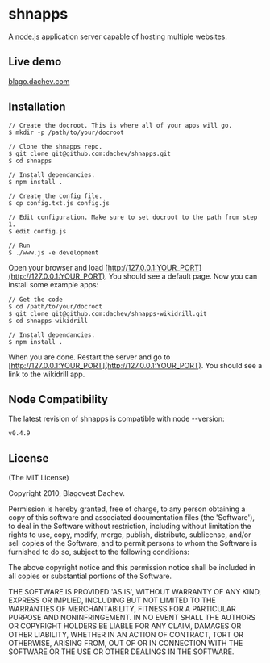 
# shnapps
      
A [node.js](http://nodejs.org) application server capable of hosting multiple websites.

## Live demo
[blago.dachev.com](http://blago.dachev.com)

## Installation
    
    // Create the docroot. This is where all of your apps will go.
    $ mkdir -p /path/to/your/docroot
    
    // Clone the shnapps repo.
    $ git clone git@github.com:dachev/shnapps.git
    $ cd shnapps
    
    // Install dependancies.
    $ npm install .
    
    // Create the config file.
    $ cp config.txt.js config.js
    
    // Edit configuration. Make sure to set docroot to the path from step 1.
    $ edit config.js
    
    // Run
    $ ./www.js -e development

Open your browser and load [http://127.0.0.1:YOUR_PORT](http://127.0.0.1:YOUR_PORT). You should see a default page. Now you can install some example apps:

    // Get the code
    $ cd /path/to/your/docroot
    $ git clone git@github.com:dachev/shnapps-wikidrill.git
    $ cd shnapps-wikidrill
    
    // Install dependancies.
    $ npm install .

When you are done. Restart the server and go to [http://127.0.0.1:YOUR_PORT](http://127.0.0.1:YOUR_PORT). You should see a link to the wikidrill app.

## Node Compatibility
    
The latest revision of shnapps is compatible with node --version:

    v0.4.9

## License 

(The MIT License)

Copyright 2010, Blagovest Dachev.

Permission is hereby granted, free of charge, to any person obtaining
a copy of this software and associated documentation files (the
'Software'), to deal in the Software without restriction, including
without limitation the rights to use, copy, modify, merge, publish,
distribute, sublicense, and/or sell copies of the Software, and to
permit persons to whom the Software is furnished to do so, subject to
the following conditions:

The above copyright notice and this permission notice shall be
included in all copies or substantial portions of the Software.

THE SOFTWARE IS PROVIDED 'AS IS', WITHOUT WARRANTY OF ANY KIND,
EXPRESS OR IMPLIED, INCLUDING BUT NOT LIMITED TO THE WARRANTIES OF
MERCHANTABILITY, FITNESS FOR A PARTICULAR PURPOSE AND NONINFRINGEMENT.
IN NO EVENT SHALL THE AUTHORS OR COPYRIGHT HOLDERS BE LIABLE FOR ANY
CLAIM, DAMAGES OR OTHER LIABILITY, WHETHER IN AN ACTION OF CONTRACT,
TORT OR OTHERWISE, ARISING FROM, OUT OF OR IN CONNECTION WITH THE
SOFTWARE OR THE USE OR OTHER DEALINGS IN THE SOFTWARE.